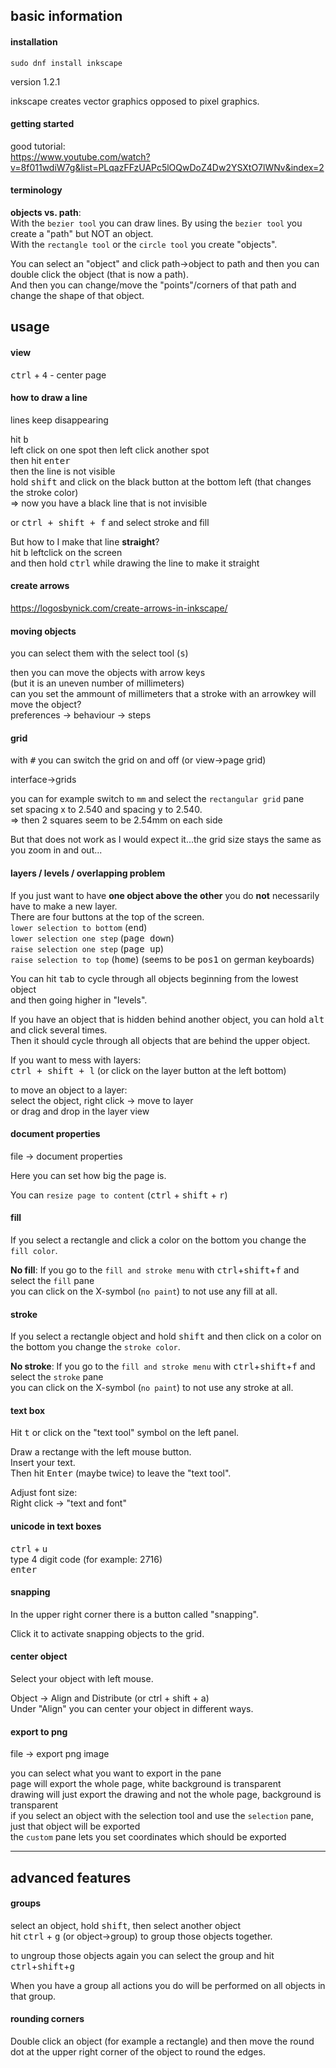 ## basic information

#### installation

```
sudo dnf install inkscape
```

version 1.2.1

inkscape creates vector graphics opposed to pixel graphics.

#### getting started

good tutorial:\
https://www.youtube.com/watch?v=8f011wdiW7g&list=PLqazFFzUAPc5lOQwDoZ4Dw2YSXtO7lWNv&index=2

#### terminology

**objects vs. path**:\
With the `bezier tool` you can draw lines. By using the `bezier tool` you create a "path" but NOT an object.\
With the `rectangle tool` or the `circle tool` you create "objects".

You can select an "object" and click path->object to path and then you can double click the object (that is now a path).\
And then you can change/move the "points"/corners of that path and change the shape of that object.

## usage

#### view

<kbd>ctrl</kbd> + <kbd>4</kbd> - center page

#### how to draw a line

lines keep disappearing

hit <kbd>b</kbd> \
left click on one spot then left click another spot\
then hit <kbd>enter</kbd>\
then the line is not visible\
hold <kbd>shift</kbd> and click on the black button at the bottom left (that changes the stroke color)\
=> now you have a black line that is not invisible

or <kbd>ctrl + shift + f</kbd> and select stroke and fill

But how to I make that line **straight**?\
hit <kbd>b</kbd> leftclick on the screen\
and then hold <kbd>ctrl</kbd> while drawing the line to make it straight

#### create arrows

https://logosbynick.com/create-arrows-in-inkscape/

#### moving objects

you can select them with the select tool (<kbd>s</kbd>)

then you can move the objects with arrow keys\
(but it is an uneven number of millimeters)\
can you set the ammount of millimeters that a stroke with an arrowkey will move the object?\
preferences -> behaviour -> steps

#### grid

with <kbd>#</kbd> you can switch the grid on and off (or view->page grid)

interface->grids

you can for example switch to `mm` and select the `rectangular grid` pane\
set spacing x to 2.540 and spacing y to 2.540.\
=> then 2 squares seem to be 2.54mm on each side

But that does not work as I would expect it...the grid size stays the same as you zoom in and out...

#### layers / levels / overlapping problem

If you just want to have **one object above the other** you do **not** necessarily have to make a new layer.\
There are four buttons at the top of the screen.\
`lower selection to bottom` (<kbd>end</kbd>)\
`lower selection one step` (<kbd>page down</kbd>)\
`raise selection one step` (<kbd>page up</kbd>)\
`raise selection to top` (<kbd>home</kbd>) (seems to be <kbd>pos1</kbd> on german keyboards)

You can hit <kbd>tab</kbd> to cycle through all objects beginning from the lowest object\
and then going higher in "levels".

If you have an object that is hidden behind another object, you can hold <kbd>alt</kbd> and click several times.\
Then it should cycle through all objects that are behind the upper object.

If you want to mess with layers:\
<kbd>ctrl + shift + l</kbd> (or click on the layer button at the left bottom)

to move an object to a layer:\
select the object, right click -> move to layer\
or drag and drop in the layer view


#### document properties

file -> document properties

Here you can set how big the page is.

You can `resize page to content` (<kbd>ctrl</kbd> + <kbd>shift</kbd> + <kbd>r</kbd>)

#### fill

If you select a rectangle and click a color on the bottom you change the `fill color`.

**No fill**: If you go to the `fill and stroke menu` with <kbd>ctrl</kbd>+<kbd>shift</kbd>+<kbd>f</kbd> and select the `fill` pane\
you can click on the X-symbol (`no paint`) to not use any fill at all.

#### stroke

If you select a rectangle object and hold <kbd>shift</kbd> and then click on a color on the bottom you change the `stroke color`.

**No stroke**: If you go to the `fill and stroke menu` with <kbd>ctrl</kbd>+<kbd>shift</kbd>+<kbd>f</kbd> and select the `stroke` pane\
you can click on the X-symbol (`no paint`) to not use any stroke at all.

#### text box

Hit <kbd>t</kbd> or click on the "text tool" symbol on the left panel.

Draw a rectange with the left mouse button.\
Insert your text.\
Then hit <kbd>Enter</kbd> (maybe twice) to leave the "text tool".

Adjust font size:\
Right click -> "text and font"

#### unicode in text boxes

<kbd>ctrl</kbd> + <kbd>u</kbd>\
type 4 digit code (for example: 2716)\
<kbd>enter</kbd>

#### snapping

In the upper right corner there is a button called "snapping".

Click it to activate snapping objects to the grid.

#### center object

Select your object with left mouse.

Object -> Align and Distribute (or ctrl + shift + a) \
Under "Align" you can center your object in different ways.

#### export to png

file -> export png image

you can select what you want to export in the pane\
page will export the whole page, white background is transparent\
drawing will just export the drawing and not the whole page, background is transparent\
if you select an object with the selection tool and use the `selection` pane, just that object will be exported\
the `custom` pane lets you set coordinates which should be exported


***
## advanced features

#### groups

select an object, hold <kbd>shift</kbd>, then select another object\
hit <kbd>ctrl</kbd> + <kbd>g</kbd> (or object->group) to group those objects together.

to ungroup those objects again you can select the group and hit <kbd>ctrl</kbd>+<kbd>shift</kbd>+<kbd>g</kbd>

When you have a group all actions you do will be performed on all objects in that group.

#### rounding corners

Double click an object (for example a rectangle) and then move the round dot at the upper right corner of the object to round the edges.


